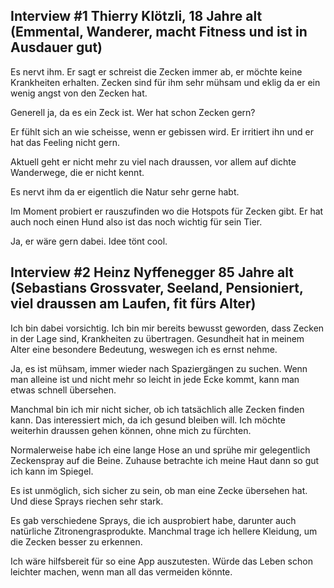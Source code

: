 ## Interview #1 Thierry Klötzli, 18 Jahre alt (Emmental, Wanderer, macht Fitness und ist in Ausdauer gut) 

Es nervt ihm. Er sagt er schreist die Zecken immer ab, er möchte keine Krankheiten erhalten. Zecken sind für ihm sehr mühsam und eklig da er ein wenig angst von den Zecken hat.  

Generell ja, da es ein Zeck ist. Wer hat schon Zecken gern? 

Er fühlt sich an wie scheisse, wenn er gebissen wird. Er irritiert ihn und er hat das Feeling nicht gern.  

Aktuell geht er nicht mehr zu viel nach draussen, vor allem auf dichte Wanderwege, die er nicht kennt.  

Es nervt ihm da er eigentlich die Natur sehr gerne habt. 

Im Moment probiert er rauszufinden wo die Hotspots für Zecken gibt. Er hat auch noch einen Hund also ist das noch wichtig für sein Tier.  

Ja, er wäre gern dabei. Idee tönt cool. 

 

## Interview #2 Heinz Nyffenegger 85 Jahre alt (Sebastians Grossvater, Seeland, Pensioniert, viel draussen am Laufen, fit fürs Alter) 

Ich bin dabei vorsichtig. Ich bin mir bereits bewusst geworden, dass Zecken in der Lage sind, Krankheiten zu übertragen. Gesundheit hat in meinem Alter eine besondere Bedeutung, weswegen ich es ernst nehme. 

Ja, es ist mühsam, immer wieder nach Spaziergängen zu suchen. Wenn man alleine ist und nicht mehr so leicht in jede Ecke kommt, kann man etwas schnell übersehen. 

Manchmal bin ich mir nicht sicher, ob ich tatsächlich alle Zecken finden kann. Das interessiert mich, da ich gesund bleiben will. Ich möchte weiterhin draussen gehen können, ohne mich zu fürchten. 

Normalerweise habe ich eine lange Hose an und sprühe mir gelegentlich Zeckenspray auf die Beine. Zuhause betrachte ich meine Haut dann so gut ich kann im Spiegel. 

Es ist unmöglich, sich sicher zu sein, ob man eine Zecke übersehen hat. Und diese Sprays riechen sehr stark. 

Es gab verschiedene Sprays, die ich ausprobiert habe, darunter auch natürliche Zitronengrasprodukte. Manchmal trage ich hellere Kleidung, um die Zecken besser zu erkennen. 

Ich wäre hilfsbereit für so eine App auszutesten. Würde das Leben schon leichter machen, wenn man all das vermeiden könnte. 
